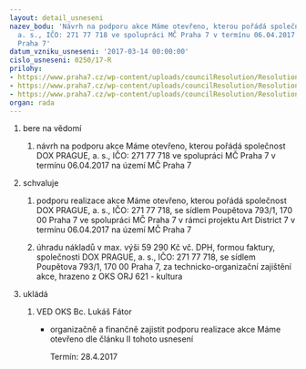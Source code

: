 ```yaml
---
layout: detail_usneseni
nazev_bodu: 'Návrh na podporu akce Máme otevřeno, kterou pořádá společnost DOX PRAGUE,
  a. s., IČO: 271 77 718 ve spolupráci MČ Praha 7 v termínu 06.04.2017 na území MČ
  Praha 7'
datum_vzniku_usneseni: '2017-03-14 00:00:00'
cislo_usneseni: 0250/17-R
prilohy:
- https://www.praha7.cz/wp-content/uploads/councilResolution/Resolutions/28933/export/M11DV_DOX_Mame_otevreno_2017~179135.doc
- https://www.praha7.cz/wp-content/uploads/councilResolution/Resolutions/28933/export/nakladyMO2017_R~179134.pdf
- https://www.praha7.cz/wp-content/uploads/councilResolution/Resolutions/28933/export/export~296511.pdf
organ: rada
---
```

<ol id="urzList" class="urzList_view"><li id="" class="urzClass1"><span name="1">bere na vědomí</span><ol class="urzOlClass"><li style="text-align: left;" id="" class="urzClass2"><span><p>návrh na podporu akce Máme otevřeno, kterou pořádá společnost DOX PRAGUE, a. s., IČO: 271 77 718 ve spolupráci MČ Praha 7 v termínu 06.04.2017 na území MČ Praha 7<br></p></span></li></ol></li><li id="" class="urzClass1"><span name="24">schvaluje</span><ol class="urzOlClass"><li style="text-align: left;" id="" class="urzClass2"><span><p>podporu realizace akce Máme otevřeno, kterou pořádá společnost DOX PRAGUE, a. s., IČO: 271 77 718, se sídlem Poupětova 793/1, 170 00 Praha 7 ve spolupráci MČ Praha 7 v rámci projektu Art District 7 v termínu 06.04.2017 na území MČ Praha 7<br></p></span></li><li style="text-align: left;" id="" class="urzClass2"><span><p>úhradu nákladů v max. výši 59 290 Kč vč. DPH, formou faktury, společnosti DOX PRAGUE, a. s., IČO: 271 77 718, se sídlem Poupětova 793/1, 170 00 Praha 7, za technicko-organizační zajištění akce, hrazeno z OKS ORJ 621 - kultura</p></span></li></ol></li><li class="urzClass1" id="urzUkoly"><span name="1">ukládá</span><ol class="urzOlClass"><li class="urzClass2"><span><p>VED OKS Bc. Lukáš Fátor</p></span><ul class="urzUlClass"><li class="urzClass3"><span><p>organizačně a finančně zajistit podporu realizace akce Máme otevřeno dle článku II tohoto usnesení</p></span><span class="urzUkolTermin">  Termín:&nbsp;28.4.2017</span></li></ul></li></ol></li></ol>